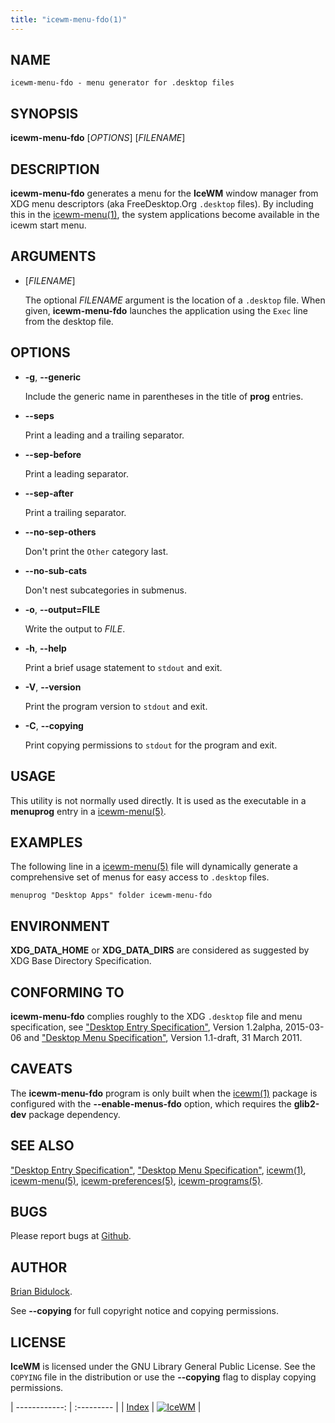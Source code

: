 ```yaml
---
title: "icewm-menu-fdo(1)"
---
```

## NAME

    icewm-menu-fdo - menu generator for .desktop files

## SYNOPSIS

**icewm-menu-fdo** \[_OPTIONS_\] \[_FILENAME_\]

## DESCRIPTION

**icewm-menu-fdo** generates a menu for the **IceWM** window manager
from XDG menu descriptors (aka FreeDesktop.Org `.desktop` files).
By including this in the [icewm-menu(1)](icewm-menu), the system applications
become available in the icewm start menu.

## ARGUMENTS

- \[_FILENAME_\]

    The optional _FILENAME_ argument is the location of a `.desktop` file.
    When given, **icewm-menu-fdo** launches the application using the `Exec`
    line from the desktop file.

## OPTIONS

- **-g**, **--generic**

    Include the generic name in parentheses in the title of **prog** entries.

- **--seps**

    Print a leading and a trailing separator.

- **--sep-before**

    Print a leading separator.

- **--sep-after**

    Print a trailing separator.

- **--no-sep-others**

    Don't print the `Other` category last.

- **--no-sub-cats**

    Don't nest subcategories in submenus.

- **-o**, **--output=FILE**

    Write the output to _FILE_.

- **-h**, **--help**

    Print a brief usage statement to `stdout` and exit.

- **-V**, **--version**

    Print the program version to `stdout` and exit.

- **-C**, **--copying**

    Print copying permissions to `stdout` for the program and exit.

## USAGE

This utility is not normally used directly. It is used as the
executable in a **menuprog** entry in a [icewm-menu(5)](icewm-menu).

## EXAMPLES

The following line in a [icewm-menu(5)](icewm-menu) file will dynamically generate
a comprehensive set of menus for easy access to `.desktop` files.

    menuprog "Desktop Apps" folder icewm-menu-fdo

## ENVIRONMENT

**XDG\_DATA\_HOME** or **XDG\_DATA\_DIRS** are considered as suggested by XDG
Base Directory Specification.

## CONFORMING TO

**icewm-menu-fdo** complies roughly to the XDG `.desktop` file and menu
specification, see ["Desktop Entry Specification"](https://standards.freedesktop.org/desktop-entry-spec/latest/), Version 1.2alpha,
2015-03-06 and ["Desktop Menu Specification"](https://specifications.freedesktop.org/menu-spec/latest/), Version 1.1-draft, 31
March 2011.

## CAVEATS

The **icewm-menu-fdo** program is only built when the [icewm(1)](icewm) package
is configured with the **--enable-menus-fdo** option, which requires the
**glib2-dev** package dependency.

## SEE ALSO

["Desktop Entry Specification"](https://standards.freedesktop.org/desktop-entry-spec/latest/),
["Desktop Menu Specification"](https://specifications.freedesktop.org/menu-spec/latest/),
[icewm(1)](icewm),
[icewm-menu(5)](icewm-menu),
[icewm-preferences(5)](icewm-preferences),
[icewm-programs(5)](icewm-programs).

## BUGS

Please report bugs at [Github](https://github.com/bbidulock/icewm/issues).

## AUTHOR

[Brian Bidulock](mailto:bidulock@openss7.org).

See **--copying** for full copyright notice and copying permissions.

## LICENSE

**IceWM** is licensed under the GNU Library General Public License.
See the `COPYING` file in the distribution or use the **--copying** flag
to display copying permissions.

| ------------: | :--------- |
| [Index](/man) | [![IceWM](/images/logom.jpg "ice-wm.org")](https://ice-wm.org "ice-wm.org") |
